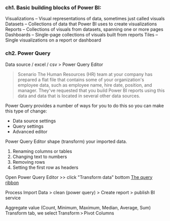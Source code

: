 
### ch1. Basic building blocks of Power BI:
Visualizations – Visual representations of data, sometimes just called visuals
Datasets – Collections of data that Power BI uses to create visualizations
Reports – Collections of visuals from datasets, spanning one or more pages
Dashboards – Single-page collections of visuals built from reports
Tiles – Single visualizations on a report or dashboard


### ch2. Power Query

Data source / excel / csv >  Power Query Editor

> Scenario
> The Human Resources (HR) team at your company has prepared a flat file that contains some of your organization's employee data, such as employee name, hire date, position, and manager. They've requested that you build Power BI reports using this data and data that is located in several other data sources.


Power Query provides a number of ways for you to do this so you can make this type of change:

- Data source settings
- Query settings
- Advanced editor

Power Query Editor shape (transform) your imported data.

1. Renaming columns or tables
2. Changing text to numbers
3. Removing rows
4. Setting the first row as headers

Open Power Query Editor >> click "Transform data" bottom
[The query ribbon](https://docs.microsoft.com/en-us/power-query/power-query-ui#the-query-ribbon)

Process
Import Data > clean (power query) > Create report > publish BI service



Aggregate value (Count, Minimum, Maximum, Median, Average, Sum)
Transform tab, we select Transform > Pivot Columns

